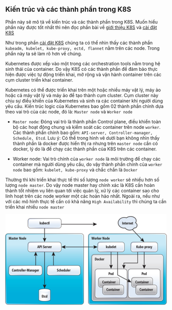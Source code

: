 ## Kiến trúc và các thành phần trong K8S
Phần này sẽ mô tả về kiến trúc và các thành phần trong K8S. Muốn hiểu phần này được tốt nhất thì nên đọc phần bài về [giới thiệu K8S](./01.Gioithieuve_Kubernetes.md/) và [cài đặt K8S](./02.Caidat-Kubernetes.md/)

Như trong phần [cài đặt K8S](./02.Caidat-Kubernetes.md/) chúng ta có thể nhìn thấy các thành phần `kubeadm, kubelet, kube-proxy, ectd, flannet` nằm trên các node. Trong phần này ta sẽ làm rõ hơn về chúng.

Kubernetes được xếp vào một trong các orchestration tools nằm trong hệ sinh thái của container. Do vậy K8S có các thành phần để đảm bảo thực hiện được việc tự động triển khai, mở rộng và vận hành container trên các cụm cluster triển khai container.

Kubernetes có thể được triển khai trên một hoặc nhiều máy vật lý, máy ảo hoặc cả máy vật lý và máy ảo để tạo thành cụm cluster. Cụm cluster này chịu sự điều khiển của Kubernetes và sinh ra các container khi người dùng yêu cầu. Kiến trúc logic của Kubernetes bao gồm 02 thành phần chính dựa theo vai trò của các node, đó là: `Master node` và `Worker node`

- `Master node`: Đóng vai trò là thành phần Control plane, điều khiển toàn bộ các hoạt động chung và kiểm soát các container trên node `worker`. Các thành phần chính bao gồm: `API-server, Controller-manager, Schedule, Etcd`. Lưu ý: Có thể trong hình vẽ dưới bạn không nhìn thấy thành phần là docker được hiển thị ra nhưng trên `master node`  cần có docker, lý do là để chạy các thành phần của K8S trên các container.

- Worker node: Vai trò chính của `worker node` là môi trường để chạy các container mà người dùng yêu cầu, do vậy thành phần chính của `worker node` bao gồm: `kubelet, kube-proxy` và chắc chắn là `Docker`

Thường thì khi triển khai thực tế thì số lượng `node worker` sẽ nhiều hơn số lượng `node master`. Do vậy node master hay chính xác là K8S cần hoàn thành tốt nhiệm vụ liên quan tới việc quản lý, xử lý các container sao cho linh hoạt trên các node worker một các hoàn hảo nhất. Ngoài ra, nếu như với các mô hình thực tế cần có khả năng `High Availability` thì chúng ta cần triển khai nhiều `node master`

![architecture-K8S](../../images/architecture-K8S.jpg)



